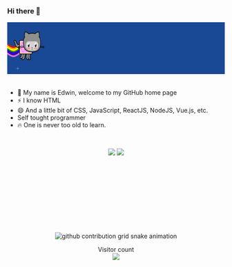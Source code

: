 ### Hi there 👋


<div align="center">
    <img src="https://raw.githubusercontent.com/Niefee/niefee/master/assets/fly.webp" height="120px" />
</div>

<br/>

- 🌱 My name is Edwin,  welcome to my GitHub home page
- ⚡ I know HTML
- 😄 And a little bit of CSS, JavaScript, ReactJS, NodeJS, Vue.js, etc.
- Self tought programmer
- 🔥 One is never too old to learn.

<br/>

<p align="center" style="height: 180px;">
    <img style="height:10rem" src="https://github-readme-stats.vercel.app/api?username=Edwin-azra&bg_color=30,e96443,904e95&title_color=fff&text_color=fff&show_icons=true&theme=radical" />
    <img style="height:10rem;" src="https://github-readme-streak-stats.herokuapp.com/?user=Edwin-azra&theme=radical&show_icons=true&border=e4e2e2" />
</p>

<div align="center">
    <picture align="center">
      <source media="(prefers-color-scheme: dark)" srcset="https://raw.githubusercontent.com/Edwin-azra/Edwin-azra/master/assets/github-contribution-grid-snake.svg">
      <source media="(prefers-color-scheme: light)" srcset="https://raw.githubusercontent.com/Edwin-azra/Edwin-azra/master/assets/github-contribution-grid-snake.svg">
      <img alt="github contribution grid snake animation" src="https://raw.githubusercontent.com/Edwin-azra/Edwin-azra/master/assets/github-contribution-grid-snake.svg">
    </picture>
</div>


<p align="center"> 
  <div align="center">Visitor count</div>
  <div align="center">
    <img src="https://profile-counter.glitch.me/Edwin-azra/count.svg"/>
  </div> 
</p>
